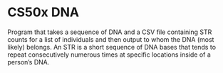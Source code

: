 # CS50x DNA

Program that takes a sequence of DNA and a CSV file containing STR counts for a list of individuals and then output to whom the DNA (most likely) belongs.
An STR is a short sequence of DNA bases that tends to repeat consecutively numerous times at specific locations inside of a person’s DNA.